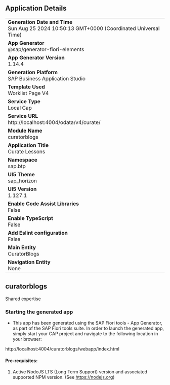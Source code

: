 ## Application Details
|               |
| ------------- |
|**Generation Date and Time**<br>Sun Aug 25 2024 10:50:13 GMT+0000 (Coordinated Universal Time)|
|**App Generator**<br>@sap/generator-fiori-elements|
|**App Generator Version**<br>1.14.4|
|**Generation Platform**<br>SAP Business Application Studio|
|**Template Used**<br>Worklist Page V4|
|**Service Type**<br>Local Cap|
|**Service URL**<br>http://localhost:4004/odata/v4/curate/|
|**Module Name**<br>curatorblogs|
|**Application Title**<br>Curate Lessons|
|**Namespace**<br>sap.btp|
|**UI5 Theme**<br>sap_horizon|
|**UI5 Version**<br>1.127.1|
|**Enable Code Assist Libraries**<br>False|
|**Enable TypeScript**<br>False|
|**Add Eslint configuration**<br>False|
|**Main Entity**<br>CuratorBlogs|
|**Navigation Entity**<br>None|

## curatorblogs

Shared expertise

### Starting the generated app

-   This app has been generated using the SAP Fiori tools - App Generator, as part of the SAP Fiori tools suite.  In order to launch the generated app, simply start your CAP project and navigate to the following location in your browser:

http://localhost:4004/curatorblogs/webapp/index.html

#### Pre-requisites:

1. Active NodeJS LTS (Long Term Support) version and associated supported NPM version.  (See https://nodejs.org)


